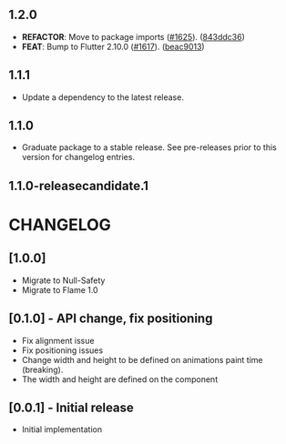## 1.2.0

 - **REFACTOR**: Move to package imports ([#1625](https://github.com/flame-engine/flame/issues/1625)). ([843ddc36](https://github.com/flame-engine/flame/commit/843ddc36249272fcb518b44672e1012307dfa1b5))
 - **FEAT**: Bump to Flutter 2.10.0 ([#1617](https://github.com/flame-engine/flame/issues/1617)). ([beac9013](https://github.com/flame-engine/flame/commit/beac901313456cf0b39b6f4e6459f0feed183614))

## 1.1.1

 - Update a dependency to the latest release.

## 1.1.0

 - Graduate package to a stable release. See pre-releases prior to this version for changelog entries.

## 1.1.0-releasecandidate.1

# CHANGELOG

## [1.0.0]

- Migrate to Null-Safety
- Migrate to Flame 1.0

## [0.1.0] - API change, fix positioning

- Fix alignment issue
- Fix positioning issues
- Change width and height to be defined on animations paint time (breaking).
- The width and height are defined on the component

## [0.0.1] - Initial release

- Initial implementation
